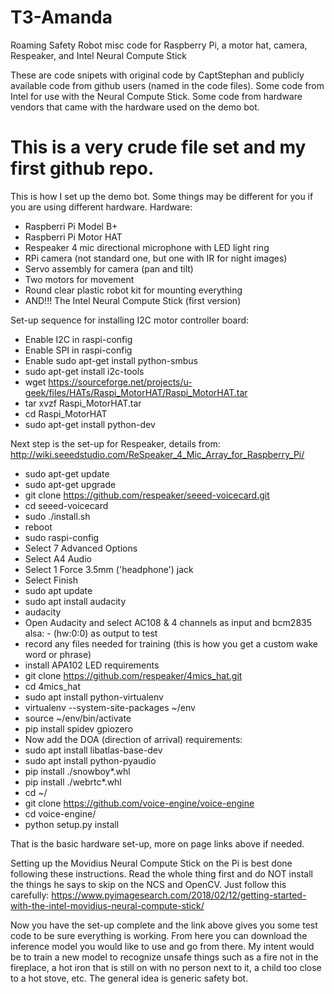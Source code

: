 # T3-Amanda
Roaming Safety Robot misc code for Raspberry Pi, a motor hat, camera, Respeaker, and Intel Neural Compute Stick

These are code snipets with original code by CaptStephan and publicly available code from github users (named in the code files). Some code from Intel for use with the Neural Compute Stick. Some code from hardware vendors that came with the hardware used on the demo bot.

# This is a very crude file set and my first github repo.

This is how I set up the demo bot.  Some things may be different for you if you are using different hardware.
Hardware:
- Raspberri Pi Model B+
- Raspberri Pi Motor HAT
- Respeaker 4 mic directional microphone with LED light ring
- RPi camera (not standard one, but one with IR for night images)
- Servo assembly for camera (pan and tilt)
- Two motors for movement
- Round clear plastic robot kit for mounting everything
- AND!!! The Intel Neural Compute Stick (first version)

Set-up sequence for installing I2C motor controller board:
- Enable I2C in raspi-config
- Enable SPI in raspi-config
- Enable sudo apt-get install python-smbus
- sudo apt-get install i2c-tools
- wget https://sourceforge.net/projects/u-geek/files/HATs/Raspi_MotorHAT/Raspi_MotorHAT.tar
- tar xvzf Raspi_MotorHAT.tar
- cd Raspi_MotorHAT
- sudo apt-get install python-dev

Next step is the set-up for Respeaker, details from:  http://wiki.seeedstudio.com/ReSpeaker_4_Mic_Array_for_Raspberry_Pi/
- sudo apt-get update
- sudo apt-get upgrade
- git clone https://github.com/respeaker/seeed-voicecard.git
- cd seeed-voicecard
- sudo ./install.sh
- reboot
- sudo raspi-config
- Select 7 Advanced Options
- Select A4 Audio
- Select 1 Force 3.5mm ('headphone') jack
- Select Finish
- sudo apt update
- sudo apt install audacity
- audacity
- Open Audacity and select AC108 & 4 channels as input and bcm2835 alsa: - (hw:0:0) as output to test
- record any files needed for training (this is how you get a custom wake word or phrase)
- install APA102 LED requirements
- git clone https://github.com/respeaker/4mics_hat.git
- cd 4mics_hat
- sudo apt install python-virtualenv
- virtualenv --system-site-packages ~/env
- source ~/env/bin/activate
- pip install spidev gpiozero
- Now add the DOA (direction of arrival) requirements:
- sudo apt install libatlas-base-dev
- sudo apt install python-pyaudio
- pip install ./snowboy*.whl
- pip install ./webrtc*.whl
- cd ~/
- git clone https://github.com/voice-engine/voice-engine
- cd voice-engine/
- python setup.py install

That is the basic hardware set-up, more on page links above if needed.

Setting up the Movidius Neural Compute Stick on the Pi is best done following these instructions. Read the whole
thing first and do NOT install the things he says to skip on the NCS and OpenCV. Just follow this carefully:
https://www.pyimagesearch.com/2018/02/12/getting-started-with-the-intel-movidius-neural-compute-stick/

Now you have the set-up complete and the link above gives you some test code to be sure everything is working.
From here you can download the inference model you would like to use and go from there.  My intent would be to
train a new model to recognize unsafe things such as a fire not in the fireplace, a hot iron that is still on
with no person next to it, a child too close to a hot stove, etc. The general idea is generic safety bot.
